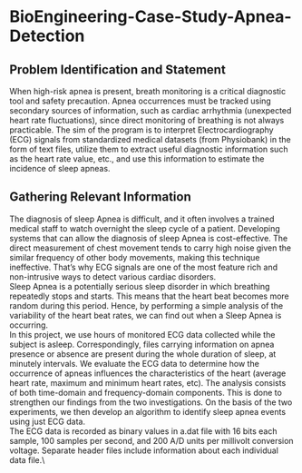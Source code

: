# BioEngineering-Case-Study-Apnea-Detection
## Problem Identification and Statement
When high-risk apnea is present, breath monitoring is a critical diagnostic tool and safety precaution. Apnea occurrences must be tracked using secondary sources of information, such as cardiac arrhythmia (unexpected heart rate fluctuations), since direct monitoring of breathing is not always practicable. The sim of the program is to interpret Electrocardiography (ECG) signals from standardized medical datasets (from Physiobank) in the form of text files, utilize them to extract useful diagnostic information such as the heart rate value, etc., and use this information to estimate the incidence of sleep apneas.

## Gathering Relevant Information
The diagnosis of sleep Apnea is difficult, and it often involves a trained medical staff to watch overnight the sleep cycle of a patient. Developing systems that can allow the diagnosis of sleep Apnea is cost-effective. The direct measurement of chest movement tends to carry high noise given the similar frequency of other body movements, making this technique ineffective. That’s why ECG signals are one of the most feature rich and non-intrusive ways to detect various cardiac disorders.\
Sleep Apnea is a potentially serious sleep disorder in which breathing repeatedly stops and starts. This means that the heart beat becomes more random during this period. Hence, by performing a simple analysis of the variability of the heart beat rates, we can find out when a Sleep Apnea is occurring.\
In this project, we use hours of monitored ECG data collected while the subject is asleep. Correspondingly, files carrying information on apnea presence or absence are present during the whole duration of sleep, at minutely intervals. We evaluate the ECG data to determine how the occurrence of apneas influences the characteristics of the heart (average heart rate, maximum and minimum heart rates, etc). The analysis consists of both time-domain and frequency-domain components. This is done to strengthen our findings from the two investigations. On the basis of the two experiments, we then develop an algorithm to identify sleep apnea events using just ECG data.\
The ECG data is recorded as binary values in a.dat file with 16 bits each sample, 100 samples per second, and 200 A/D units per millivolt conversion voltage. Separate header files include information about each individual data file.\
